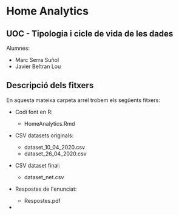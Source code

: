 # Home Analytics
## UOC - Tipologia i cicle de vida de les dades
Alumnes:
- Marc Serra Suñol
- Javier Beltran Lou

## Descripció dels fitxers

En aquesta mateixa carpeta arrel trobem els següents fitxers:

- Codi font en R: 
    - HomeAnalytics.Rmd
- CSV datasets originals:
    - dataset_10_04_2020.csv
    - dataset_26_04_2020.csv
- CSV dataset final:
    - dataset_net.csv
 - Respostes de l'enunciat:
    - Respostes.pdf    

-
